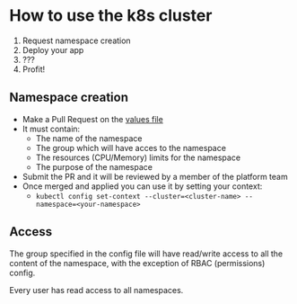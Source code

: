 # How to use the k8s cluster

1. Request namespace creation
2. Deploy your app
3. ???
4. Profit!

## Namespace creation

- Make a Pull Request on the [values file](./helm/cluster-config/values.yaml)
- It must contain:
  - The name of the namespace
  - The group which will have acces to the namespace
  - The resources (CPU/Memory) limits for the namespace
  - The purpose of the namespace
- Submit the PR and it will be reviewed by a member of the platform team
- Once merged and applied you can use it by setting your context:
  - `kubectl config set-context --cluster=<cluster-name> --namespace=<your-namespace>`

## Access

The group specified in the config file will have read/write access to all the content of the namespace, with the exception of RBAC (permissions) config.

Every user has read access to all namespaces.
